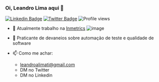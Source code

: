 ### Oi, Leandro Lima aqui 👋
[![Linkedin Badge](https://img.shields.io/badge/-LinkedIn-blue?style=flat-square&logo=Linkedin&logoColor=white&link=https://www.linkedin.com/in/leandroalima/)](https://www.linkedin.com/in/leandroalima/)
[![Twitter Badge](https://img.shields.io/badge/-Twitter-1ca0f1?style=flat-square&labelColor=1ca0f1&logo=twitter&logoColor=white&link=https://twitter.com/leandroalimati)](https://twitter.com/leandroalimati)
![Profile views](https://komarev.com/ghpvc/?username=leandroalimati&style=flat-square)

* 🔭 Atualmente trabalho na [Inmetrics](https://inmetrics.com.br/)  ![image](https://user-images.githubusercontent.com/9616953/90549173-79859c00-e164-11ea-90fb-f09c49a47aae.png)

* 💬 Praticante de devaneios sobre automação de teste e qualidade de software

* 📫 Como me achar:
  * leandroalimati@gmail.com
  * DM no Twitter
  * DM no Linkedin
